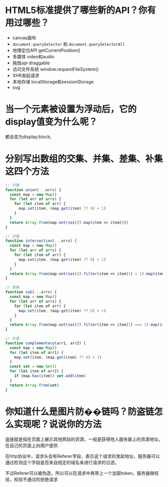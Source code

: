 # HTML5标准提供了哪些新的API？你有用过哪些？

- canvas画布
- `document.querySelector` 和 `document.querySelectorAll`
- 地理定位API getCurrentPosition()
- 多媒体 video和audio
- 拖放api draggable 
- 访问文件系统 window.requestFileSystem()
- XHR发起请求
- 本地存储 localStorage和sessionStorage
- svg

# 当一个元素被设置为浮动后，它的display值变为什么呢？

都会变为display:block;

# 分别写出数组的交集、并集、差集、补集这四个方法

```javascript
// 并集
function union(...arrs) {
  const map = new Map()
  for (let arr of arrs) {
    for (let item of arr) {
      map.set(item, (map.get(item) ?? 0) + 1)
    }
  }
  return Array.from(map.entries()).map(item => item[0])
}

// 交集
function intersection(...arrs) {
  const map = new Map()
  for (let arr of arrs) {
    for (let item of arr) {
      map.set(item, (map.get(item) ?? 0) + 1)
    }
  }
  return Array.from(map.entries()).filter(item => item[1] > 1).map(item => item[0])
}

// 差集
function sub(...arrs) {
  const map = new Map()
  for (let arr of arrs) {
    for (let item of arr) {
      map.set(item, (map.get(item) ?? 0) + 1)
    }
  }
  return Array.from(map.entries()).filter(item => item[1] === 1).map(item => item[0])
}

// 补集
function complementary(arr1, arr2) {
  const map = new Map()
  for (let item of arr1) {
    map.set(item, (map.get(item) ?? 0) + 1)
  }
  const set = new Set()
  for (let item of arr2) {
    if (map.has(item)) set.add(item)
  }
  return Array.from(set)
}
```

# 你知道什么是图片防��链吗？防盗链怎么实现呢？说说你的方法

盗链就是指在页面上展示其他网站的资源，一般是获得他人服务器上的资源地址，在自己的页面上向用户提供

在http协议中，请求头会有Referer字段，表示这个请求的发起地址，服务器可以通过检测这个字段是否来自规定的域名来进行请求的过滤。

不过Referer可以被伪造，所以可以在请求中再带上一个加密token，服务器做校验，校验不通过的拒绝请求
